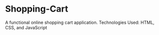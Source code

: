 # Shopping-Cart
A functional online shopping cart application. 
Technologies Used: HTML, CSS, and JavaScript
